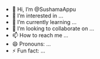 - 👋 Hi, I’m @SushamaAppu
- 👀 I’m interested in ...
- 🌱 I’m currently learning ...
- 💞️ I’m looking to collaborate on ...
- 📫 How to reach me ...
- 😄 Pronouns: ...
- ⚡ Fun fact: ...

<!---
SushamaAppu/SushamaAppu is a ✨ special ✨ repository because its `README.md` (this file) appears on your GitHub profile.
You can click the Preview link to take a look at your changes.
--->
